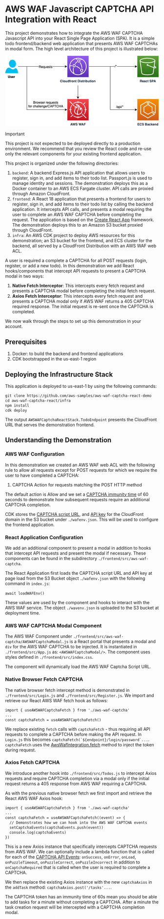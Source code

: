 # AWS WAF Javascript CAPTCHA API Integration with React
This project demonstrates how to integrate the AWS WAF CAPTCHA Javascript API into your React Single Page Application (SPA). It is a simple todo frontend/backend web application that presents AWS WAF CAPTCHAs in modal form. The high level architecture of this project is illustrated below:

![Architecture](aws-waf-captcha-react.png)

> [!IMPORTANT]
> This project is not expected to be deployed directly to a production environment. We recommend that you review the React code and re-use only the relevant components for your existing frontend application.

This project is organized under the following directories:
1. `backend`: A backend Express.js API application that allows users to register, sign in, and add items to their todo list. Passport.js is used to manage identity and sessions. The demonstration deploys this as a Docker container to an AWS ECS Fargate cluster. API calls are proxied through Amazon CloudFront.
2. `frontend`: A React 18 application that presents a frontend for users to register, sign in, and add items to their todo list by calling the backend application. It intercepts API calls, and presents a modal requiring the user to complete an AWS WAF CAPTCHA before completing the request. The application is based on the [Create React App](https://create-react-app.dev/) framework. The demonstration deploys this to an Amazon S3 bucket proxied through CloudFront.
3. `infra`: An AWS CDK project to deploy AWS resources for this demonstration; an S3 bucket for the frontend, and ECS cluster for the backend, all served by a CloudFront Distribution with an AWS WAF web ACL.

A user is required a complete a CAPTCHA for all POST requests (login, register, or add a new todo). In this demonstration we add React hooks/components that intercept API requests to present a CAPTCHA modal in two ways: 
1. **Native Fetch Interceptor**: This intercepts every fetch request and presents a CAPTCHA modal before completing the initial fetch request.
2. **Axios Fetch Interceptor**: This intercepts every fetch request and presents a CAPTCHA modal only if AWS WAF returns a 405 CAPTCHA required response. The initial request is re-sent once the CAPTCHA is completed.

We now walk through the steps to set up this demonstration in your account.

## Prerequisites
1. Docker: to build the backend and frontend applications
2. CDK bootstrapped in the us-east-1 region

## Deploying the Infrastructure Stack
This application is deployed to us-east-1 by using the following commands:
```
git clone https://github.com/aws-samples/aws-waf-captcha-react-demo
cd aws-waf-captcha-react/infra
npm install
cdk deploy
```

The output `AWSWAFCaptchaReactStack.TodoEndpoint` presents the CloudFront URL that serves the demonstration frontend.

## Understanding the Demonstration

### AWS WAF Configuration
In this demonstration we created an AWS WAF web ACL with the following rule to allow all requests except for POST requests for which we require the user to have completed a CAPTCHA:
1. CAPTCHA Action for requests matching the POST HTTP method  

The default action is Allow and we set a [CAPTCHA immunity time](https://docs.aws.amazon.com/waf/latest/developerguide/waf-tokens-immunity-times-setting.html) of 60 seconds to demonstrate how subsequent requests require an additional CAPTCHA completion.

CDK stores the [CAPTCHA script URL](https://docs.aws.amazon.com/waf/latest/developerguide/waf-js-captcha-api.html), and [API key](https://docs.aws.amazon.com/waf/latest/developerguide/waf-js-captcha-api-key.html) for the CloudFront domain in the S3 bucket under `./wafenv.json`. This will be used to configure the frontend application.

### React Application Configuration
We add an additional component to present a modal in addition to hooks that intercept API requests and present the modal if necessary. These components can be found in the subdirectory `./frontend/src/aws-waf-captcha`.

The React Application first loads the CAPTCHA script URL and API key at page load from the S3 Bucket object `./wafenv.json` with the following command in `index.js`:

```await loadWAFEnv()```

These values are used by the component and hooks to interact with the AWS WAF service. The object `./wavenv.json` is uploaded to the S3 bucket at deployment time.

### AWS WAF CAPTCHA Modal Component
The AWS WAF Component under `./frontend/src/aws-waf-captcha/AWSWAFCaptchaModal.js` is a React portal that presents a modal and `div` for the AWS WAF CAPTCHA to be injected. It is instantiated in `./frontend/src/App.js` as: `<AWSWAFCaptchaModal/>`. The component uses styles defined in `./frontend/src/index.css`.

The component will dynamically load the AWS WAF Captcha Script URL.

### Native Browser Fetch CAPTCHA
The native browser fetch intercept method is demonstrated in `./frontend/src/Login.js` and `./frontend/src/Register.js`. We import and retrieve our React AWS WAF fetch hook as follows:
```
import { useAWSWAFCaptchaFetch } from './aws-waf-captcha'
...
const captchaFetch = useAWSWAFCaptchaFetch()
```

We replace existing `fetch` calls with `captchaFetch` - thus requiring all API requests to complete a CAPTCHA before making the API request. In `Login.js` this becomes ``captchaFetch(`${endpoint}/login/password`...``. `captchaFetch` uses the [AwsWafIntegration.fetch](https://docs.aws.amazon.com/waf/latest/developerguide/waf-js-challenge-api-fetch-wrapper.html) method to inject the token during request.

### Axios Fetch CAPTCHA
We introduce another hook into `./frontend/src/Todos.js` to intercept Axios requests and require CAPTCHA completion via a modal only if the initial request returns a 405 response from AWS WAF requiring a CAPTCHA.

As with the previous native browser fetch we first import and retrieve the React AWS WAF Axios hook:
```
import { useAWSWAFCaptchaFetch } from './aws-waf-captcha'
...
const captchaFetch = useAWSWAFCaptchaFetch((event) => {
  // Demonstrates how we can hook into the AWS WAF CAPTCHA events
  setCaptchaEvents(captchaEvents.push(event))
  console.log(captchaEvents)
})
```

This is a new Axios instance that specifically intercepts CAPTCHA requests from AWS WAF. We can optionally include a lambda function that is called for each of the [CAPTCHA API Events](https://docs.aws.amazon.com/waf/latest/developerguide/waf-js-captcha-api-specification.html): `onSuccess`, `onError`, `onLoad`, `onPuzzleTimeout`, `onPuzzleCorrect`, `onPuzzleIncorrect` in addition to `onCaptchaRequired` that is called when the user is required to complete a CAPTCHA.

We then replace the existing Axios instance with the new `captchaAxios` in the `addTask` method:
`captchaAxios.post('/tasks'...`.

The CAPTCHA token has an immunity time of 60s mean you should be able to add tasks for a minute without completing a CAPTCHA. After a minute the task creation request will be intercepted with a CAPTCHA completion modal.
